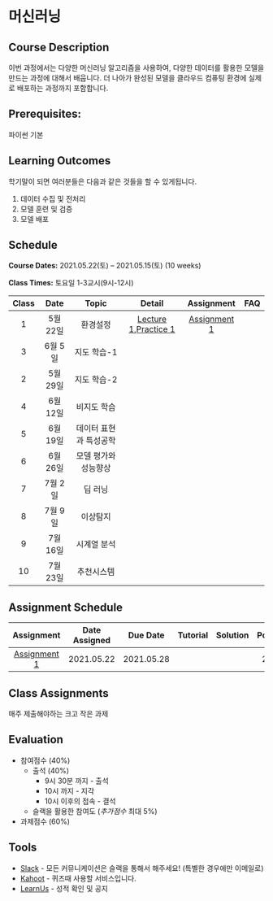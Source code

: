 # 머신러닝

## Course Description

이번 과정에서는 다양한 머신러닝 알고리즘을 사용하여, 다양한 데이터를 활용한 모델을 만드는 과정에 대해서 배웁니다.
더 나아가 완성된 모델을 클라우드 컴퓨팅 환경에 실제로 배포하는 과정까지 포함합니다.


## Prerequisites:  
파이썬 기본

## Learning Outcomes

학기말이 되면 여러분들은 다음과 같은 것들을 할 수 있게됩니다.

1. 데이터 수집 및 전처리
1. 모델 훈련 및 검증
1. 모델 배포

## Schedule

**Course Dates:** 2021.05.22(토) – 2021.05.15(토) (10 weeks)

**Class Times:** 토요일 1-3교시(9시-12시) 

| Class |       Date       |      Topic     |       Detail       |   Assignment  | FAQ |
|:-----:|:----------------:|:--------------:|:------------------:|:-------------:|:---:|
|  1  |  5월 22일           |    환경설정      |[Lecture 1],[Practice 1] | [Assignment 1] |    |
|  3  |  6월 5일            |    지도 학습-1     |                   |               |    |
|  2  |  5월 29일           |    지도 학습-2     |                   |               |    |
|  4  |  6월 12일           |    비지도 학습     |                   |               |    |
|  5  |  6월 19일           |    데이터 표현과 특성공학  |                   |               |    |
|  6  |  6월 26일           |    모델 평가와 성능향상    |                   |               |    |
|  7  |  7월 2일            |    딥 러닝       |                   |               |    |
|  8  |  7월 9일            |    이상탐지      |                   |               |    |
|  9  |  7월 16일           |    시계열 분석    |                   |               |    |
|  10 |  7월 23일           |    추천시스템   | 






[Lecture 1]: lecture/week-01
[Lecture 2]: lecture/week-02
[Lecture 3]: lecture/week-03
[Lecture 4]: lecture/week-04
[Lecture 5]: lecture/week-05
[Lecture 6]: lecture/week-06
[Lecture 7]: lecture/week-07
[Lecture 8]: lecture/week-08
[Lecture 9]: lecture/week-09
[Lecture 10]: lecture/week-10


[Assignment 1]: assignment/week-01
[Assignment 2]: assignment/week-02
[Assignment 3]: assignment/week-03
[Assignment 4]: assignment/week-04
[Assignment 5]: assignment/week-05
[Assignment 7]: assignment/week-07



[Practice 1]: practice/week-01
[Practice 2]: practice/week-02
[Practice 3]: practice/week-03
[Practice 4]: practice/week-04
[Practice 5]: practice/week-05
[Practice 6]: practice/week-06
[Practice 7]: practice/week-07
[Practice 8]: practice/week-08
[Practice 9]: practice/week-09
[Practice 10]: practice/week-10

[FAQ 1]: FAQ.md#week-01


## Assignment Schedule 


|               Assignment               | Date Assigned |   Due Date   |    Tutorial  |   Solution   |    Point     |
|:--------------------------------------:|:-------------:|:------------:|:------------:|:------------:|:------------:|
|          [Assignment 1]                |  2021.05.22   |  2021.05.28  |              |              |     20       |





## Class Assignments

매주 제출해야하는 크고 작은 과제


## Evaluation


- 참여점수 (40%)
    - 출석 (40%) 
        - 9시 30분 까지 - 출석
        - 10시 까지 - 지각
        - 10시 이후의 접속 - 결석
    - 슬랙을 활용한 참여도 (*추가점수* 최대 5%)
- 과제점수 (60%)

## Tools

- [Slack](https://yonseigsi7645-3dm8391.slack.com/) - 모든 커뮤니케이션은 슬랙을 통해서 해주세요! (특별한 경우에만 이메일로)
- [Kahoot](https://kahoot.it) - 퀴즈때 사용할 서비스입니다.
- [LearnUs](https://open.yonsei.ac.kr/course/view.php?id=187069) - 성적 확인 및 공지

